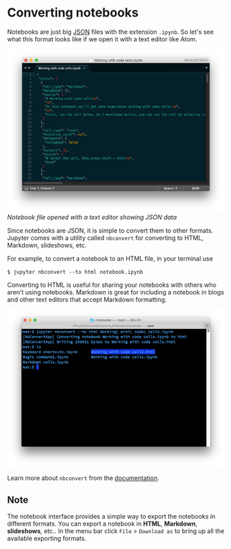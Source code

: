 # Converting notebooks
Notebooks are just big [JSON](https://www.json.org/json-en.html) files with the extension `.ipynb`. So let's see what this format looks like if we open it with a text editor like Atom.

![json jupyter](images/notebook-json.png)
*Notebook file opened with a text editor showing JSON data*

Since notebooks are JSON, it is simple to convert them to other formats. Jupyter comes with a utility called `nbconvert` for converting to HTML, Markdown, slideshows, etc.

For example, to convert a notebook to an HTML file, in your terminal use

```console
$ jupyter nbconvert --to html notebook.ipynb
```

Converting to HTML is useful for sharing your notebooks with others who aren't using notebooks. Markdown is great for including a notebook in blogs and other text editors that accept Markdown formatting.

![json jupyter](images/nbconvert-example.png)

Learn more about `nbconvert` from the [documentation](https://nbconvert.readthedocs.io/en/latest/usage.html).

## Note

The notebook interface provides a simple way to export the notebooks in different formats. You can export a notebook in **HTML**, **Markdown**, **slideshows**, etc..
In the menu bar click `File` > `Download as` to bring up all the available exporting formats.
